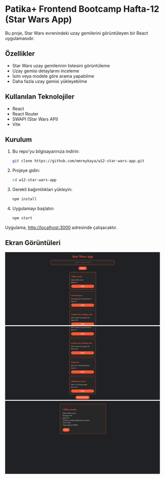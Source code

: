 # Patika+ Frontend Bootcamp Hafta-12 (Star Wars App)

Bu proje, Star Wars evrenindeki uzay gemilerini görüntüleyen bir React uygulamasıdır.

## Özellikler

- Star Wars uzay gemilerinin listesini görüntüleme
- Uzay gemisi detaylarını inceleme
- İsim veya modele göre arama yapabilme
- Daha fazla uzay gemisi yükleyebilme

## Kullanılan Teknolojiler

- React
- React Router
- SWAPI (Star Wars API)
- Vite

## Kurulum

1. Bu repo'yu bilgisayarınıza indirin:
    ```bash
    git clone https://github.com/emreykaya/w12-star-wars-app.git
    ```

2. Projeye gidin:
    ```bash
    cd w12-star-wars-app
    ```

3. Gerekli bağımlılıkları yükleyin:
    ```bash
    npm install
    ```

4. Uygulamayı başlatın:
    ```bash
    npm start
    ```

Uygulama, [http://localhost:3000](http://localhost:3000) adresinde çalışacaktır.

## Ekran Görüntüleri

![1](public/screenshots/1.png)
![2](public/screenshots/2.png)
![3](public/screenshots/3.png)

